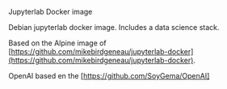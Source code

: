 Jupyterlab Docker image

Debian jupyterlab docker image. Includes a data science stack.

Based on the Alpine image of [https://github.com/mikebirdgeneau/jupyterlab-docker](https://github.com/mikebirdgeneau/jupyterlab-docker).

OpenAI based en the [https://github.com/SoyGema/OpenAI]
